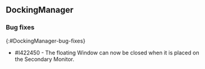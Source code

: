 ## DockingManager

### Bug fixes
{:#DockingManager-bug-fixes}

* \#I422450 - The floating Window can now be closed when it is placed on the Secondary Monitor.
